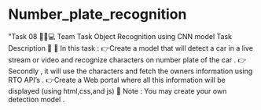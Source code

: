 # Number_plate_recognition
"Task 08 👨🏻💻  Team Task   Object Recognition using CNN model  Task Description 📄  📌 In this task : 👉Create a model that will detect a car in a live stream or video and recognize characters on number plate of the car . 👉Secondly , it will use the characters and fetch the owners information using RTO API’s . 👉Create a Web portal where all this information will be displayed (using html,css,and js) 📌 Note : You may create your own detection model .
